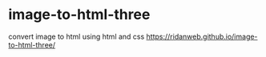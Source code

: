 # image-to-html-three
convert image to html using html and css
https://ridanweb.github.io/image-to-html-three/
